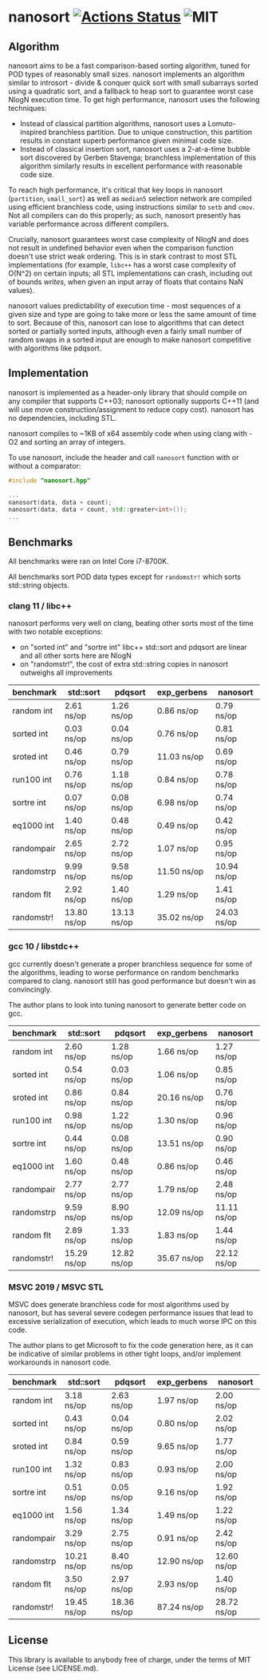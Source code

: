 # nanosort [![Actions Status](https://github.com/zeux/nanosort/workflows/build/badge.svg)](https://github.com/zeux/nanosort/actions) ![MIT](https://img.shields.io/badge/license-MIT-blue.svg)

## Algorithm

nanosort aims to be a fast comparison-based sorting algorithm, tuned for POD types of reasonably small sizes. nanosort implements an algorithm similar to introsort - divide & conquer quick sort with small subarrays sorted using a quadratic sort, and a fallback to heap sort to guarantee worst case NlogN execution time. To get high performance, nanosort uses the following techniques:

- Instead of classical partition algorithms, nanosort uses a Lomuto-inspired branchless partition. Due to unique construction, this partition results in constant superb performance given minimal code size.
- Instead of classical insertion sort, nanosort uses a 2-at-a-time bubble sort discovered by Gerben Stavenga; branchless implementation of this algorithm similarly results in excellent performance with reasonable code size.

To reach high performance, it's critical that key loops in nanosort (`partition`, `small_sort`) as well as `median5` selection network are compiled using efficient branchless code, using instructions similar to `setb` and `cmov`. Not all compilers can do this properly; as such, nanosort presently has variable performance across different compilers.

Crucially, nanosort guarantees worst case complexity of NlogN and does not result in undefined behavior even when the comparison function doesn't use strict weak ordering. This is in stark contrast to most STL implementations (for example, `libc++` has a worst case complexity of O(N^2) on certain inputs; all STL implementations can crash, including out of bounds *writes*, when given an input array of floats that contains NaN values).

nanosort values predictability of execution time - most sequences of a given size and type are going to take more or less the same amount of time to sort. Because of this, nanosort can lose to algorithms that can detect sorted or partially sorted inputs, although even a fairly small number of random swaps in a sorted input are enough to make nanosort competitive with algorithms like pdqsort.

## Implementation

nanosort is implemented as a header-only library that should compile on any compiler that supports C++03; nanosort optionally supports C++11 (and will use move construction/assignment to reduce copy cost). nanosort has no dependencies, including STL.

nanosort compiles to ~1KB of x64 assembly code when using clang with -O2 and sorting an array of integers.

To use nanosort, include the header and call `nanosort` function with or without a comparator:

```c++
#include "nanosort.hpp"

...
nanosort(data, data + count);
nanosort(data, data + count, std::greater<int>());
...
```

## Benchmarks

All benchmarks were ran on Intel Core i7-8700K.

All benchmarks sort POD data types except for `randomstr!` which sorts std::string objects.

### clang 11 / libc++

nanosort performs very well on clang, beating other sorts most of the time with two notable exceptions:

- on "sorted int" and "sortre int" libc++ std::sort and pdqsort are linear and all other sorts here are NlogN
- on "randomstr!", the cost of extra std::string copies in nanosort outweighs all improvements

benchmark  | std::sort  | pdqsort    | exp_gerbens | nanosort
-----------|------------|------------|-------------|----------
random int | 2.61 ns/op | 1.26 ns/op | 0.86 ns/op | 0.79 ns/op
sorted int | 0.03 ns/op | 0.04 ns/op | 0.76 ns/op | 0.81 ns/op
sroted int | 0.46 ns/op | 0.79 ns/op | 11.03 ns/op | 0.69 ns/op
run100 int | 0.76 ns/op | 1.18 ns/op | 0.84 ns/op | 0.78 ns/op
sortre int | 0.07 ns/op | 0.08 ns/op | 6.98 ns/op | 0.74 ns/op
eq1000 int | 1.40 ns/op | 0.48 ns/op | 0.49 ns/op | 0.42 ns/op
randompair | 2.65 ns/op | 2.72 ns/op | 1.07 ns/op | 0.95 ns/op
randomstrp | 9.99 ns/op | 9.58 ns/op | 11.50 ns/op | 10.94 ns/op
random flt | 2.92 ns/op | 1.40 ns/op | 1.29 ns/op | 1.41 ns/op
randomstr! | 13.80 ns/op | 13.13 ns/op | 35.02 ns/op | 24.03 ns/op

### gcc 10 / libstdc++

gcc currently doesn't generate a proper branchless sequence for some of the algorithms, leading to worse performance on random benchmarks compared to clang. nanosort still has good performance but doesn't win as convincingly.

The author plans to look into tuning nanosort to generate better code on gcc.

benchmark  | std::sort  | pdqsort    | exp_gerbens | nanosort
-----------|------------|------------|-------------|----------
random int | 2.60 ns/op | 1.28 ns/op | 1.66 ns/op | 1.27 ns/op
sorted int | 0.54 ns/op | 0.03 ns/op | 1.06 ns/op | 0.85 ns/op
sroted int | 0.86 ns/op | 0.84 ns/op | 20.16 ns/op | 0.76 ns/op
run100 int | 0.98 ns/op | 1.22 ns/op | 1.30 ns/op | 0.96 ns/op
sortre int | 0.44 ns/op | 0.08 ns/op | 13.51 ns/op | 0.90 ns/op
eq1000 int | 1.60 ns/op | 0.48 ns/op | 0.86 ns/op | 0.46 ns/op
randompair | 2.77 ns/op | 2.77 ns/op | 1.79 ns/op | 2.48 ns/op
randomstrp | 9.59 ns/op | 8.90 ns/op | 12.09 ns/op | 11.11 ns/op
random flt | 2.89 ns/op | 1.33 ns/op | 1.83 ns/op | 1.44 ns/op
randomstr! | 15.29 ns/op | 12.82 ns/op | 35.67 ns/op | 22.12 ns/op

### MSVC 2019 / MSVC STL

MSVC does generate branchless code for most algorithms used by nanosort, but has several severe codegen performance issues that lead to excessive serialization of execution, which leads to much worse IPC on this code.

The author plans to get Microsoft to fix the code generation here, as it can be indicative of similar problems in other tight loops, and/or implement workarounds in nanosort code.

benchmark  | std::sort  | pdqsort    | exp_gerbens | nanosort
-----------|------------|------------|-------------|----------
random int | 3.18 ns/op | 2.63 ns/op | 1.97 ns/op | 2.00 ns/op
sorted int | 0.43 ns/op | 0.04 ns/op | 0.80 ns/op | 2.02 ns/op
sroted int | 0.84 ns/op | 0.59 ns/op | 9.65 ns/op | 1.77 ns/op
run100 int | 1.32 ns/op | 0.83 ns/op | 0.93 ns/op | 2.00 ns/op
sortre int | 0.51 ns/op | 0.05 ns/op | 9.16 ns/op | 1.92 ns/op
eq1000 int | 1.56 ns/op | 1.34 ns/op | 1.49 ns/op | 1.22 ns/op
randompair | 3.29 ns/op | 2.75 ns/op | 0.91 ns/op | 2.42 ns/op
randomstrp | 10.21 ns/op | 8.40 ns/op | 12.90 ns/op | 12.60 ns/op
random flt | 3.50 ns/op | 2.97 ns/op | 2.93 ns/op | 1.40 ns/op
randomstr! | 19.45 ns/op | 18.36 ns/op | 87.24 ns/op | 28.72 ns/op

## License

This library is available to anybody free of charge, under the terms of MIT License (see LICENSE.md).
